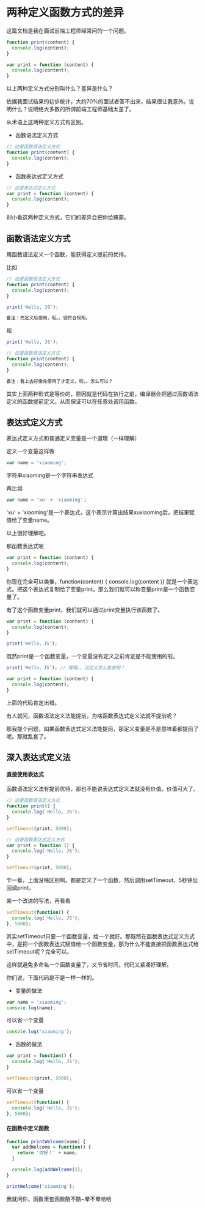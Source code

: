 # 两种定义函数方式的差异

这篇文档是我在面试前端工程师经常问的一个问题。

```javascript
function print(content) {
  console.log(content);
}

var print = function (content) {
  console.log(content);
}
```

以上两种定义方式分别叫什么？差异是什么？

依据我面试结果的初步统计，大约70%的面试者答不出来，结果很让我意外。说明什么？说明绝大多数的所谓前端工程师基础太差了。

从术语上这两种定义方式有区别。

- 函数语法定义方式

```javascript
// 这是函数语法定义方式
function print(content) {
  console.log(content);
}
```

- 函数表达式定义方式

```javascript
// 这是表达式定义方式
var print = function (content) {
  console.log(content);
}
```

别小看这两种定义方式，它们的差异会把你给搞蒙。

## 函数语法定义方式

用函数语法定义一个函数，能获得定义提前的优待。

比如

```javascript
// 这是函数语法定义方式
function print(content) {
  console.log(content);
}

print('Hello, JS');

备注：先定义后使用，呃。。很符合规矩。
```

和

```javascript
print('Hello, JS');

// 这是函数语法定义方式
function print(content) {
  console.log(content);
}

备注：看上去好像先使用了才定义，呃。。怎么可以？
```

其实上面两种形式是等价的，原因就是代码在执行之前，编译器会把通过函数语法定义的函数提前定义。从而保证可以在任意处调用函数。

## 表达式定义方式

表达式定义方式和普通定义变量是一个道理（一样理解）

定义一个变量这样做

```javascript
var name = 'xiaoming';
```

字符串xiaoming是一个字符串表达式

再比如

```javascript
var name = 'xu' + 'xiaoming'；
```

'xu' + 'xiaoming'是一个表达式，这个表示计算出结果xuxiaoming后，把结果赋值给了变量name。

以上很好理解吧。

那函数表达式呢

```javascript
var print = function (content) {
  console.log(content);
}
```

你现在完全可以类推，function(content) { console.log(content )} 就是一个表达式。把这个表达式复制给了变量print。那么我们就可以称变量print是一个函数变量了。

有了这个函数变量print，我们就可以通过print变量执行该函数了。

```javascript
var print = function (content) {
  console.log(content);
}

print('Hello，JS');
```

既然print是一个函数变量，一个变量没有定义之前肯定是不能使用的啦。

```javascript
print('Hello，JS'); // 喔喔。。没定义怎么能使用？

var print = function (content) {
  console.log(content);
}
```

上面的代码肯定出错。

有人就问，函数语法定义法能提前，为啥函数表达式定义法就不提前呢？

那我提个问题，如果函数表达式定义法能提前，那定义变量是不是意味着都提前了呢。那就乱套了。

## 深入表达式定义法

#### 直接使用表达式

函数语法定义法有提前优待，那也不能说表达式定义法就没有价值。价值可大了。

```javascript
// 这是函数语法定义方式
function print() {
  console.log('Hello, JS');
}

setTimeout(print, 5000);
```


```javascript
// 这是函数表达式定义方式
var print = function () {
  console.log('Hello, JS');
}

setTimeout(print, 5000);
```

乍一看，上面没啥区别啊。都是定义了一个函数，然后调用setTimeout，5秒钟后回调print。

来一个改进的写法，再看看

```javascript
setTimeout(function() {
  console.log('Hello, JS');
}, 5000);
```

其实setTimeout只要一个函数变量，给一个就好。那既然在函数表达式定义方式中，是把一个函数表达式赋值给一个函数变量，那为什么不能直接把函数表达式给setTimeout呢？完全可以。

这样就避免多命名一个函数变量了，又节省时间，代码又紧凑好理解。

你们说，下面代码是不是一样一样的。

- 变量的做法

```javascript
var name = 'xiaoming';
console.log(name);
```

可以省一个变量

```javascript
console.log('xiaoming');
```

- 函数的做法

```javascript
var print = function() {
  console.log('Hello, JS');
}

setTimeout(print, 5000);
```

可以省一个变量

```javascript
setTimeout(function() {
  console.log('Hello, JS');
}, 5000);
```

#### 在函数中定义函数

```javascript
function printWelcome(name) {
  var addWelcome = function() {
    return '你好！' + name;
  }

  console.log(addWelcome());
}

printWelcome('xiaoming');
```

我就问你，函数里套函数酷不酷~晕不晕哈哈

